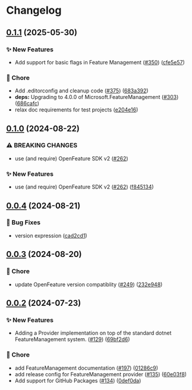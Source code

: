 # Changelog

## [0.1.1](https://github.com/open-feature/dotnet-sdk-contrib/compare/OpenFeature.Contrib.Providers.FeatureManagement-v0.1.0...OpenFeature.Contrib.Providers.FeatureManagement-v0.1.1) (2025-05-30)


### ✨ New Features

* Add support for basic flags in Feature Management ([#350](https://github.com/open-feature/dotnet-sdk-contrib/issues/350)) ([cfe5e57](https://github.com/open-feature/dotnet-sdk-contrib/commit/cfe5e5739edc0e812d3efcc01b740ecaad88d8a3))


### 🧹 Chore

* Add .editorconfig and cleanup code ([#375](https://github.com/open-feature/dotnet-sdk-contrib/issues/375)) ([683a392](https://github.com/open-feature/dotnet-sdk-contrib/commit/683a392604aca6c9a92b1f64fa30bc9e3e069b4f))
* **deps:** Upgrading to 4.0.0 of Microsoft.FeatureManagement ([#303](https://github.com/open-feature/dotnet-sdk-contrib/issues/303)) ([686cafc](https://github.com/open-feature/dotnet-sdk-contrib/commit/686cafc2c3b240736b61d0e32eec65b8449396c7))
* relax doc requirements for test projects ([e204e16](https://github.com/open-feature/dotnet-sdk-contrib/commit/e204e168ee8ccda34f46de325d45447e3ef85f73))

## [0.1.0](https://github.com/open-feature/dotnet-sdk-contrib/compare/OpenFeature.Contrib.Providers.FeatureManagement-v0.0.4...OpenFeature.Contrib.Providers.FeatureManagement-v0.1.0) (2024-08-22)


### ⚠ BREAKING CHANGES

* use (and require) OpenFeature SDK v2 ([#262](https://github.com/open-feature/dotnet-sdk-contrib/issues/262))

### ✨ New Features

* use (and require) OpenFeature SDK v2 ([#262](https://github.com/open-feature/dotnet-sdk-contrib/issues/262)) ([f845134](https://github.com/open-feature/dotnet-sdk-contrib/commit/f84513438586457087ac47fd40629912f2ec473a))

## [0.0.4](https://github.com/open-feature/dotnet-sdk-contrib/compare/OpenFeature.Contrib.Providers.FeatureManagement-v0.0.3...OpenFeature.Contrib.Providers.FeatureManagement-v0.0.4) (2024-08-21)


### 🐛 Bug Fixes

* version expression ([cad2cd1](https://github.com/open-feature/dotnet-sdk-contrib/commit/cad2cd166d0c25753b37189f044c3a585cda0fad))

## [0.0.3](https://github.com/open-feature/dotnet-sdk-contrib/compare/OpenFeature.Contrib.Providers.FeatureManagement-v0.0.2...OpenFeature.Contrib.Providers.FeatureManagement-v0.0.3) (2024-08-20)


### 🧹 Chore

* update OpenFeature version compatiblity ([#249](https://github.com/open-feature/dotnet-sdk-contrib/issues/249)) ([232e948](https://github.com/open-feature/dotnet-sdk-contrib/commit/232e948a0916ca10612f85343e2eecebca107090))

## [0.0.2](https://github.com/open-feature/dotnet-sdk-contrib/compare/OpenFeature.Contrib.Providers.FeatureManagement-v0.0.1...OpenFeature.Contrib.Providers.FeatureManagement-v0.0.2) (2024-07-23)


### ✨ New Features

* Adding a Provider implementation on top of the standard dotnet FeatureManagement system. ([#129](https://github.com/open-feature/dotnet-sdk-contrib/issues/129)) ([69bf2d6](https://github.com/open-feature/dotnet-sdk-contrib/commit/69bf2d67606affa334792e5a9c70da9e4a28748e))


### 🧹 Chore

* add FeatureManagement documentation ([#197](https://github.com/open-feature/dotnet-sdk-contrib/issues/197)) ([01286c9](https://github.com/open-feature/dotnet-sdk-contrib/commit/01286c95228491707b2834fa2f2c4928c30800e4))
* add release config for FeatureManagement provider ([#135](https://github.com/open-feature/dotnet-sdk-contrib/issues/135)) ([60e03f8](https://github.com/open-feature/dotnet-sdk-contrib/commit/60e03f8417508e4d18c7943dabfe52634742f51f))
* Add support for GitHub Packages ([#134](https://github.com/open-feature/dotnet-sdk-contrib/issues/134)) ([0def0da](https://github.com/open-feature/dotnet-sdk-contrib/commit/0def0da173e2f327b7381eba043b6e99ae8f26fe))
